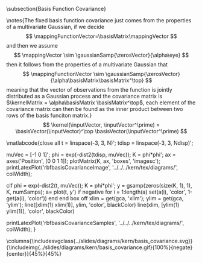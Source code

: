 \subsection{Basis Function Covariance}

\notes{The fixed basis function covariance just comes from the properties of a multivariate Gaussian, if we decide 
$$
\mappingFunctionVector=\basisMatrix\mappingVector
$$
and then we assume
$$
\mappingVector \sim \gaussianSamp{\zerosVector}{\alpha\eye}
$$
then it follows from the properties of a multivariate Gaussian that
$$
\mappingFunctionVector \sim \gaussianSamp{\zerosVector}{\alpha\basisMatrix\basisMatrix^\top}
$$
meaning that the vector of observations from the function is jointly distributed as a Gaussian process and the covariance matrix is $\kernelMatrix = \alpha\basisMatrix \basisMatrix^\top$, each element of the covariance matrix can then be found as the inner product between two rows of the basis funciton matrix.}
$$
\kernel(\inputVector, \inputVector^\prime) = \basisVector(\inputVector)^\top \basisVector(\inputVector^\prime)
$$

\matlabcode{close all
t = linspace(-3, 3, N)';
tdisp = linspace(-3, 3, Ndisp)';

muVec = [-1 0 1]';
phi = exp(-dist2(tdisp, muVec));
K = phi*phi';
ax = axes('Position', [0 0 1 1]);
plotMatrix(K, ax, 'boxes', 'imagesc');
printLatexPlot('rbfbasisCovarianceImage', '../../../kern/tex/diagrams/', colWidth);

clf
phi = exp(-dist2(t, muVec));
K = phi*phi';
y = gsamp(zeros(size(K, 1), 1), K, numSamps);
a= plot(t, y')
if negative
  for i = 1:length(a)
    set(a(i), 'color', 1-get(a(i), 'color'))
  end
end
box off
xlim = get(gca, 'xlim');
ylim = get(gca, 'ylim');
line([xlim(1) xlim(1)], ylim, 'color', blackColor)
line(xlim, [ylim(1) ylim(1)], 'color', blackColor)

printLatexPlot('rbfbasisCovarianceSamples', '../../../kern/tex/diagrams/', colWidth);
}

\columns{\includesvgclass{../slides/diagrams/kern/basis_covariance.svg}}{\includeimg{../slides/diagrams/kern/basis_covariance.gif}{100%}{negate}{center}}{45%}{45%}
